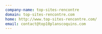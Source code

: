 ```yaml
---
company-name: top-sites-rencontre
domain: top-sites-rencontre.com
home: http://www.top-sites-rencontre.com/
email: contact@top10planscoquins.com
---
```




